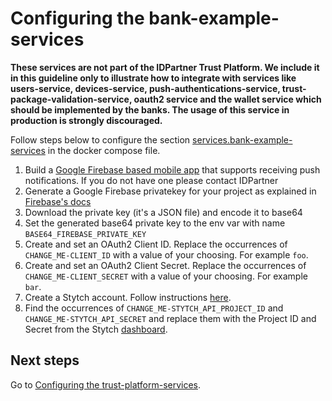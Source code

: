 # Configuring the bank-example-services

**These services are not part of the IDPartner Trust Platform. We include it in this guideline only to illustrate how to integrate with services like users-service, devices-service, push-authentications-service, trust-package-validation-service, oauth2 service and the wallet service which should be implemented by the banks. The usage of this service in production is strongly discouraged.**

Follow steps below to configure the section [services.bank-example-services](../docker-compose.yml) in the docker compose file.

1. Build a [Google Firebase based mobile app](https://firebase.google.com/docs/cloud-messaging/flutter/client) that supports receiving push notifications. If you do not have one please contact IDPartner
1. Generate a Google Firebase privatekey for your project as explained in [Firebase's docs](https://firebase.google.com/docs/admin/setup#initialize_the_sdk_in_non-google_environments)
1. Download the private key (it's a JSON file) and encode it to base64
1. Set the generated base64 private key to the env var with name `BASE64_FIREBASE_PRIVATE_KEY`
1. Create and set an OAuth2 Client ID. Replace the occurrences of `CHANGE_ME-CLIENT_ID` with a value of your choosing. For example `foo`.
1. Create and set an OAuth2 Client Secret. Replace the occurrences of `CHANGE_ME-CLIENT_SECRET` with a value of your choosing. For example `bar`.
1. Create a Stytch account. Follow instructions [here](https://stytch.com/start-now).
1. Find the occurrences of `CHANGE_ME-STYTCH_API_PROJECT_ID` and `CHANGE_ME-STYTCH_API_SECRET` and replace them with the Project ID and Secret from the Stytch [dashboard](https://stytch.com/dashboard/api-keys).

## Next steps
Go to [Configuring the trust-platform-services](configuring-trust-platform-services.md).